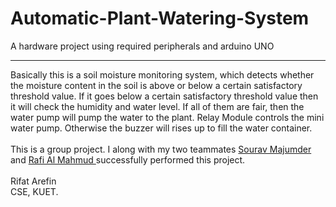 # Automatic-Plant-Watering-System
A hardware project using required peripherals and arduino UNO 
<hr>
Basically this is a soil moisture monitoring system, which 	detects whether the moisture content in the soil is above or below a certain satisfactory threshold value. 
If it goes below a certain satisfactory threshold value then it will check the humidity and water level. If all of them are fair, then the water pump will pump the water to the plant. Relay Module controls the mini water pump. Otherwise the buzzer will rises up to fill the water container.
<br>
<br>
This is a group project. I along with my two teammates <a href="https://github.com/Majumder99">Sourav Majumder </a> and <a href="https://github.com/rafi-am7">Rafi Al Mahmud </a> successfully performed this project.
<br>
<br>
Rifat Arefin<br>
CSE, KUET.
